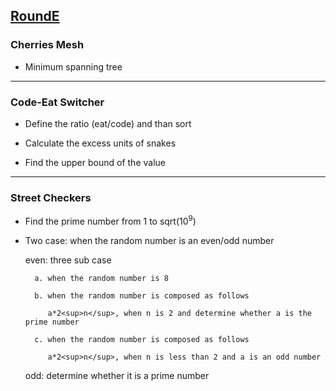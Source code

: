 ## [RoundE](https://codingcompetitions.withgoogle.com/kickstart/round/0000000000050edb)

### Cherries Mesh

- Minimum spanning tree

---

### Code-Eat Switcher

- Define the ratio (eat/code) and than sort

- Calculate the excess units of snakes

- Find the upper bound of the value

---

### Street Checkers

- Find the prime number from 1 to sqrt(10<sup>9</sup>)

- Two case: when the random number is an even/odd number
  
  even: three sub case
        
        a. when the random number is 8
        
        b. when the random number is composed as follows 
           
           a*2<sup>n</sup>, when n is 2 and determine whether a is the prime number
        
        c. when the random number is composed as follows
        
           a*2<sup>n</sup>, when n is less than 2 and a is an odd number
         
  odd: determine whether it is a prime number
